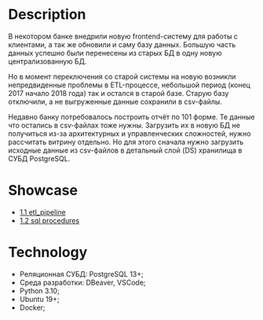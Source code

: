 # Description
В некотором банке внедрили новую frontend-систему для работы с клиентами, а так же обновили и саму базу данных. Большую часть данных успешно были перенесены из старых БД в одну новую централизованную БД.  

Но в момент переключения со старой системы на новую возникли непредвиденные проблемы в ETL-процессе, небольшой период (конец 2017 начало 2018 года) так и остался в старой базе. Старую базу отключили, а не выгруженные данные сохранили в csv-файлы. 

Недавно банку потребовалось построить отчёт по 101 форме. Те данные что остались в csv-файлах тоже нужны. Загрузить их в новую БД не получиться из-за архитектурных и управленческих сложностей, нужно рассчитать витрину отдельно. Но для этого сначала нужно загрузить исходные данные из csv-файлов в детальный слой (DS) хранилища в СУБД PostgreSQL.
# Showcase
- [1.1 etl_pipeline](https://disk.yandex.ru/d/pLCTm5upGyvuGA/project_work_1_1.mkv)
- [1.2 sql procedures](https://disk.yandex.ru/d/pLCTm5upGyvuGA/project_work_1_2.mkv)
# Technology
- Реляционная СУБД: PostgreSQL 13+;
- Среда разработки:  DBeaver, VSCode;
- Python 3.10;
- Ubuntu 19+;
- Docker;

